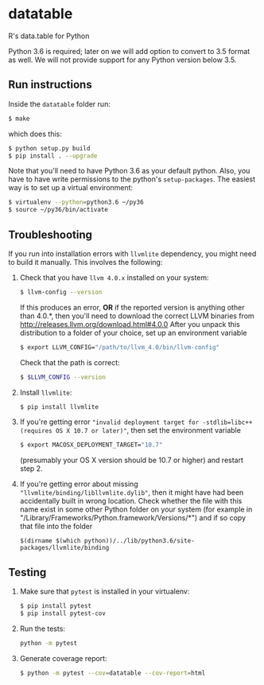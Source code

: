 # datatable
R's data.table for Python

Python 3.6 is required; later on we will add option to convert to 3.5
format as well. We will not provide support for any Python version
below 3.5.

## Run instructions

Inside the `datatable` folder run:
```bash
$ make
```
which does this:
```bash
$ python setup.py build
$ pip install . --upgrade
```

Note that you'll need to have Python 3.6 as your default python. Also,
you have to have write permissions to the python's `setup-packages`.
The easiest way is to set up a virtual environment:
```bash
$ virtualenv --python=python3.6 ~/py36
$ source ~/py36/bin/activate
```


## Troubleshooting

If you run into installation errors with `llvmlite` dependency, you
might need to build it manually. This involves the following:

  1. Check that you have `llvm 4.0.x` installed on your system:
     ```bash
     $ llvm-config --version
     ```
     If this produces an error, **OR** if the reported version is
     anything other than 4.0.*, then you'll need to download the correct
     LLVM binaries from http://releases.llvm.org/download.html#4.0.0
     After you unpack this distribution to a folder of your choice, set
     up an environment variable
     ```bash
     $ export LLVM_CONFIG="/path/to/llvm_4.0/bin/llvm-config"
     ```
     Check that the path is correct:
     ```bash
     $ $LLVM_CONFIG --version
     ```

  2. Install `llvmlite`:
     ```bash
     $ pip install llvmlite
     ```

  3. If you're getting error `"invalid deployment target for
     -stdlib=libc++ (requires OS X 10.7 or later)"`, then set the
     environment variable
     ```bash
     $ export MACOSX_DEPLOYMENT_TARGET="10.7"
     ```
     (presumably your OS X version should be 10.7 or higher) and
     restart step 2.

  4. If you're getting error about missing
     `"llvmlite/binding/libllvmlite.dylib"`, then it might have had
     been accidentally built in wrong location. Check whether the file
     with this name exist in some other Python folder on your system
     (for example in "/Library/Frameworks/Python.framework/Versions/*")
     and if so copy that file into the folder
     ```
     $(dirname $(which python))/../lib/python3.6/site-packages/llvmlite/binding
     ```


## Testing

  1. Make sure that `pytest` is installed in your virtualenv:
     ```bash
     $ pip install pytest
     $ pip install pytest-cov
     ```
  2. Run the tests:
     ```bash
     python -m pytest
     ```
  3. Generate coverage report:
     ```bash
     $ python -m pytest --cov=datatable --cov-report=html
     ```